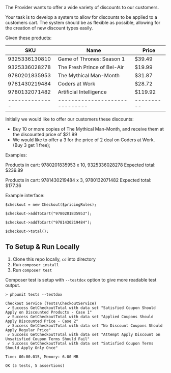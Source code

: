 
The Provider wants to offer a wide variety of discounts to our customers.

Your task is to develop a system to allow for discounts to be applied
to a customers cart. The system should be as flexible as possible, allowing
for the creation of new discount types easily.

Given these products:

SKU           | Name                         | Price
--------------|------------------------------|----------
9325336130810 | Game of Thrones: Season 1    | $39.49
9325336028278 | The Fresh Prince of Bel-Air  | $19.99
9780201835953 | The Mythical Man-Month       | $31.87
9781430219484 | Coders at Work               | $28.72
9780132071482 | Artificial Intelligence      | $119.92
--------------|------------------------------|----------

Initially we would like to offer our customers these discounts:

* Buy 10 or more copies of The Mythical Man-Month, and receive them at the discounted price of $21.99
* We would like to offer a 3 for the price of 2 deal on Coders at Work. (Buy 3 get 1 free);


Examples:

Products in cart: 9780201835953 x 10, 9325336028278
Expected total: $239.89

Products in cart: 9781430219484 x 3, 9780132071482
Expected total: $177.36

Example interface:

`$checkout = new Checkout($pricingRules);`

`$checkout->addToCart("9780201835953");`

`$checkout->addToCart("9781430219484");`

`$checkout->total();`

## To Setup & Run Locally

1. Clone this repo locally, `cd` into directory
2. Run `composer install`
3. Run `composer test`

Composer test is setup with `--testdox` option to give more readable test output.
```
> phpunit tests --testdox

Checkout Service (Tests\CheckoutService)
 ✔ Success GetCheckoutTotal with data set "Satisfied Coupon Should Apply on Discounted Products - Case 1"
 ✔ Success GetCheckoutTotal with data set "Applied Coupons Should Apply Discounted Price - Case 2"
 ✔ Success GetCheckoutTotal with data set "No Discount Coupons Should Apply Regular Price"
 ✔ Success GetCheckoutTotal with data set "Attempt Apply Discount on Unsatisfied Coupon Terms Should Fail"
 ✔ Success GetCheckoutTotal with data set "Satisfied Coupon Terms Should Apply Only Once"

Time: 00:00.015, Memory: 6.00 MB

OK (5 tests, 5 assertions)
```
